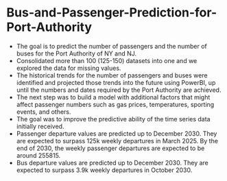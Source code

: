 # Bus-and-Passenger-Prediction-for-Port-Authority
- The goal is to predict the number of passengers and the number of buses for the Port Authority of NY and NJ.
- Consolidated more than 100 (125-150) datasets into one and we explored the data for missing values.
- The historical trends for the number of passengers and buses were identified and projected those trends into the future using PowerBI, up until the numbers and dates required by the Port Authority are achieved.
- The next step was to build a model with additional factors that might affect passenger numbers such as gas prices, temperatures, sporting events, and others.
- The goal was to improve the predictive ability of the time series data initially received.
- Passenger departure values are predicted up to December 2030. They are expected to surpass 125k weekly departures in March 2025. By the end of 2030, the weekly passenger departures are expected to be around 255815.
- Bus departure values are predicted up to December 2030. They are expected to surpass 3.9k weekly departures in October 2030.
